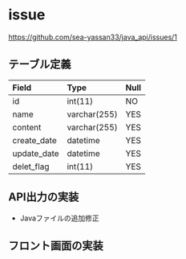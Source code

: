 # issue
https://github.com/sea-yassan33/java_api/issues/1

## テーブル定義

|Field|Type|Null|
|:----|:----|:----|
|id|int(11)|NO|
|name|varchar(255)|YES| |
|content|varchar(255)|YES| |
|create_date|datetime|YES| |
|update_date|datetime|YES| |
|delet_flag|int(11)|YES| | |

## API出力の実装

- Javaファイルの追加修正

## フロント画面の実装